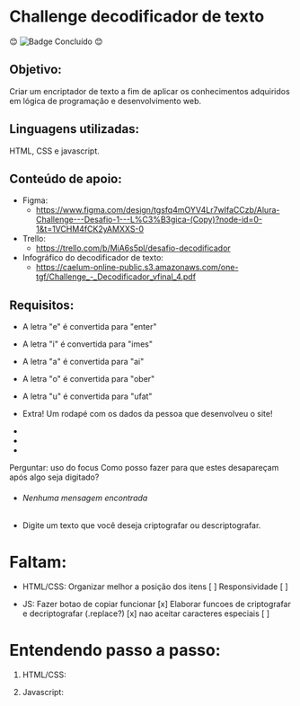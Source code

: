 # Challenge decodificador de texto

:blush: ![Badge Concluído](http://img.shields.io/static/v1?label=STATUS&message=CONCLUÍDO&color=GREEN&style=for-the-badge) :blush:

## Objetivo:
Criar um encriptador de texto a fim de aplicar os conhecimentos adquiridos em lógica de programação e desenvolvimento web.

## Linguagens utilizadas:
HTML, CSS e javascript.

## Conteúdo de apoio:

- Figma:
    - https://www.figma.com/design/tgsfq4mOYV4Lr7wIfaCCzb/Alura-Challenge---Desafio-1---L%C3%B3gica-(Copy)?node-id=0-1&t=1VCHM4fCK2yAMXXS-0
- Trello:
    - https://trello.com/b/MiA6s5pl/desafio-decodificador
- Infográfico do decodificador de texto:
    - https://caelum-online-public.s3.amazonaws.com/one-tgf/Challenge_-_Decodificador_vfinal_4.pdf

## Requisitos:
* A letra "e" é convertida para "enter"
* A letra "i" é convertida para "imes"
* A letra "a" é convertida para "ai"
* A letra "o" é convertida para "ober"
* A letra "u" é convertida para "ufat"


* Extra!
Um rodapé com os dados da pessoa que desenvolveu o site!
*
*
*

Perguntar:
uso do focus
Como posso fazer para que estes desapareçam após algo seja digitado?
- <h6 class="titulo-text-area2">Nenhuma mensagem encontrada</h6>
- <p class="p-text-area2">Digite um texto que você deseja criptografar ou descriptografar.</p>


# Faltam:

- HTML/CSS:
    Organizar melhor a posição dos itens [ ]
    Responsividade [ ]

- JS:
    Fazer botao de copiar funcionar [x]
    Elaborar funcoes de criptografar e decriptografar (.replace?) [x]
    nao aceitar caracteres especiais [ ]

# Entendendo passo a passo:

1. HTML/CSS:



2. Javascript:
